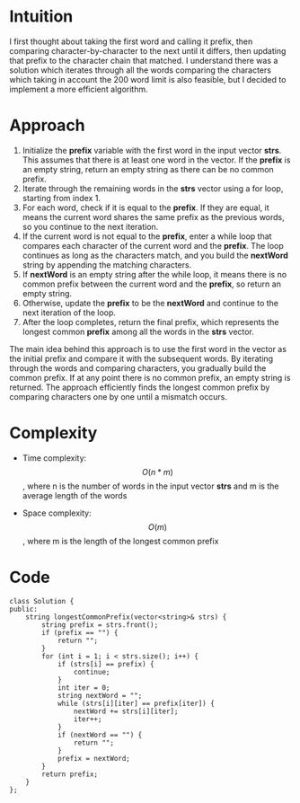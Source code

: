 # Intuition
I first thought about taking the first word and calling it prefix, then comparing character-by-character to the next until it differs, then updating that prefix to the character chain that matched. I understand there was a solution which iterates through all the words comparing the characters which taking in account the 200 word limit is also feasible, but I decided to implement a more efficient algorithm.

# Approach
1. Initialize the **prefix** variable with the first word in the input vector **strs**. This assumes that there is at least one word in the vector. If the **prefix** is an empty string, return an empty string as there can be no common prefix.
2. Iterate through the remaining words in the **strs** vector using a for loop, starting from index 1.
3. For each word, check if it is equal to the **prefix**. If they are equal, it means the current word shares the same prefix as the previous words, so you continue to the next iteration.
4. If the current word is not equal to the **prefix**, enter a while loop that compares each character of the current word and the **prefix**. The loop continues as long as the characters match, and you build the **nextWord** string by appending the matching characters.
5. If **nextWord** is an empty string after the while loop, it means there is no common prefix between the current word and the **prefix**, so return an empty string.
6. Otherwise, update the **prefix** to be the **nextWord** and continue to the next iteration of the loop.
7. After the loop completes, return the final prefix, which represents the longest common **prefix** among all the words in the **strs** vector.

The main idea behind this approach is to use the first word in the vector as the initial prefix and compare it with the subsequent words. By iterating through the words and comparing characters, you gradually build the common prefix. If at any point there is no common prefix, an empty string is returned. The approach efficiently finds the longest common prefix by comparing characters one by one until a mismatch occurs.

# Complexity
- Time complexity:
$$O(n*m)$$, where n is the number of words in the input vector **strs** and m is the average length of the words

- Space complexity:
$$O(m)$$, where m is the length of the longest common prefix

# Code
```
class Solution {
public:
    string longestCommonPrefix(vector<string>& strs) {
        string prefix = strs.front();
        if (prefix == "") {
            return "";
        }
        for (int i = 1; i < strs.size(); i++) {
            if (strs[i] == prefix) {
                continue;
            }
            int iter = 0;
            string nextWord = "";
            while (strs[i][iter] == prefix[iter]) {
                nextWord += strs[i][iter];
                iter++;
            }
            if (nextWord == "") {
                return "";
            }
            prefix = nextWord;
        }
        return prefix;
    }
};
```